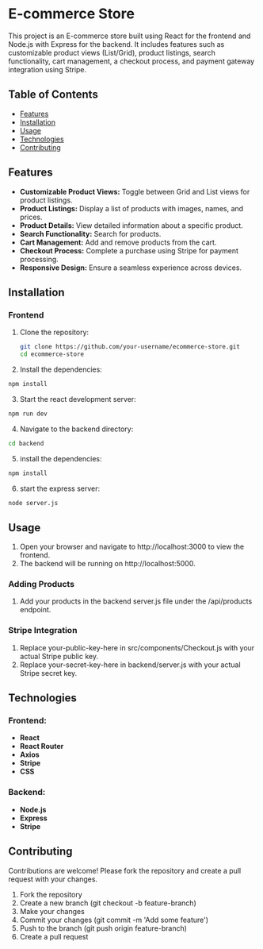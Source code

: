 # E-commerce Store

This project is an E-commerce store built using React for the frontend and Node.js with Express for the backend. It includes features such as customizable product views (List/Grid), product listings, search functionality, cart management, a checkout process, and payment gateway integration using Stripe.

## Table of Contents

- [Features](#features)
- [Installation](#installation)
- [Usage](#usage)
- [Technologies](#technologies)
- [Contributing](#contributing)

## Features

- **Customizable Product Views:** Toggle between Grid and List views for product listings.
- **Product Listings:** Display a list of products with images, names, and prices.
- **Product Details:** View detailed information about a specific product.
- **Search Functionality:** Search for products.
- **Cart Management:** Add and remove products from the cart.
- **Checkout Process:** Complete a purchase using Stripe for payment processing.
- **Responsive Design:** Ensure a seamless experience across devices.

## Installation

### Frontend

1. Clone the repository:

   ```bash
   git clone https://github.com/your-username/ecommerce-store.git
   cd ecommerce-store

   ```

2. Install the dependencies:

```bash
npm install

```

3. Start the react development server:

```bash
npm run dev

```

4. Navigate to the backend directory:

```bash
cd backend

```

5. install the dependencies:

```bash
npm install

```

6. start the express server:

```bash
node server.js

```

## Usage

1. Open your browser and navigate to http://localhost:3000 to view the frontend.
2. The backend will be running on http://localhost:5000.

### Adding Products

1. Add your products in the backend server.js file under the /api/products endpoint.

### Stripe Integration

1. Replace your-public-key-here in src/components/Checkout.js with your actual Stripe public key.
2. Replace your-secret-key-here in backend/server.js with your actual Stripe secret key.

## Technologies

### Frontend:

- **React**
- **React Router**
- **Axios**
- **Stripe**
- **CSS**

### Backend:

- **Node.js**
- **Express**
- **Stripe**

## Contributing

Contributions are welcome! Please fork the repository and create a pull request with your changes.

1. Fork the repository
2. Create a new branch (git checkout -b feature-branch)
3. Make your changes
4. Commit your changes (git commit -m 'Add some feature')
5. Push to the branch (git push origin feature-branch)
6. Create a pull request
